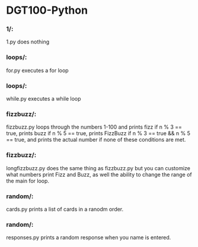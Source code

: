 # DGT100-Python

### 1/: 
1.py does nothing

### loops/: 
for.py executes a for loop

### loops/: 
while.py executes a while loop

### fizzbuzz/: 
fizzbuzz.py loops through the numbers 1-100 and prints fizz if n % 3 == true, prints buzz if n % 5 == true, prints FizzBuzz if n % 3 == true && n % 5 == true, and prints the actual number if none of these conditions are met.

### fizzbuzz/:
longfizzbuzz.py does the same thing as fizzbuzz.py but you can customize what numbers print Fizz and Buzz, as well the ability to change the range of the main for loop.

### random/:
cards.py prints a list of cards in a ranodm order.

### random/:
responses.py prints a random response when you name is entered.
